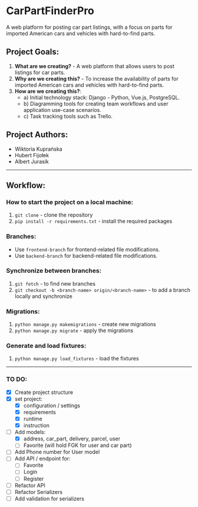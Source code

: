 # CarPartFinderPro

A web platform for posting car part listings, with a focus on parts for imported American cars and vehicles with hard-to-find parts.

## Project Goals:

1. **What are we creating?** - A web platform that allows users to post listings for car parts.
2. **Why are we creating this?** - To increase the availability of parts for imported American cars and vehicles with hard-to-find parts.
3. **How are we creating this?**:
    - a) Initial technology stack: Django - Python, Vue.js, PostgreSQL.
    - b) Diagramming tools for creating team workflows and user application use-case scenarios.
    - c) Task tracking tools such as Trello.

## Project Authors:

- Wiktoria Kuprańska
- Hubert Fijołek
- Albert Jurasik

---

## Workflow:

### How to start the project on a local machine:
1. `git clone` - clone the repository
2. `pip install -r requirements.txt` - install the required packages

### Branches:
- Use `frontend-branch` for frontend-related file modifications.
- Use `backend-branch` for backend-related file modifications.

### Synchronize between branches:
1. `git fetch` - to find new branches
2. `git checkout -b <branch-name> origin/<branch-name>` - to add a branch locally and synchronize

### Migrations:
1. `python manage.py makemigrations` - create new migrations
2. `python manage.py migrate` - apply the migrations

### Generate and load fixtures:
1. `python manage.py load_fixtures` - load the fixtures


---

### TO DO:
- [x] Create project structure
- [x] set project: 
  - [x] configuration / settings 
  - [x] requirements
  - [x] runtime
  - [x] instruction
- [ ] Add models:
  - [x] address, car_part, delivery, parcel, user
  - [ ] Favorite (will hold FGK for user and car part)
- [ ] Add Phone number for User model
- [ ] Add API / endpoint for:
  - [ ] Favorite
  - [ ] Login
  - [ ] Register
- [ ] Refactor API
- [ ] Refactor Serializers
- [ ] Add validation for serializers